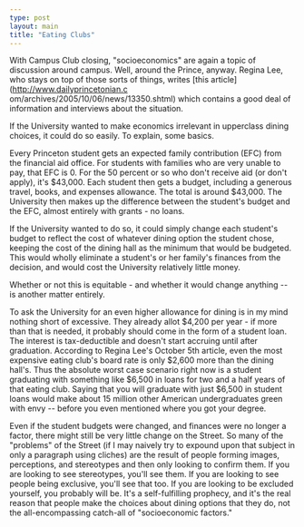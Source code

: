 ```yaml
---
type: post
layout: main
title: "Eating Clubs"
---
```

With Campus Club closing, "socioeconomics" are again a topic of discussion
around campus. Well, around the Prince, anyway. Regina Lee, who stays on top
of those sorts of things, writes [this article](http://www.dailyprincetonian.c
om/archives/2005/10/06/news/13350.shtml) which contains a good deal of
information and interviews about the situation.

  
If the University wanted to make economics irrelevant in upperclass dining
choices, it could do so easily. To explain, some basics.

  
Every Princeton student gets an expected family contribution (EFC) from the
financial aid office. For students with families who are very unable to pay,
that EFC is 0. For the 50 percent or so who don't receive aid (or don't
apply), it's $43,000. Each student then gets a budget, including a generous
travel, books, and expenses allowance. The total is around $43,000. The
University then makes up the difference between the student's budget and the
EFC, almost entirely with grants - no loans.

  
If the University wanted to do so, it could simply change each student's
budget to reflect the cost of whatever dining option the student chose,
keeping the cost of the dining hall as the minimum that would be budgeted.
This would wholly eliminate a student's or her family's finances from the
decision, and would cost the University relatively little money.

  
Whether or not this is equitable - and whether it would change anything -- is
another matter entirely.

  
To ask the University for an even higher allowance for dining is in my mind
nothing short of excessive. They already allot $4,200 per year - if more than
that is needed, it probably should come in the form of a student loan. The
interest is tax-deductible and doesn't start accruing until after graduation.
According to Regina Lee's October 5th article, even the most expensive eating
club's board rate is only $2,600 more than the dining hall's. Thus the
absolute worst case scenario right now is a student graduating with something
like $6,500 in loans for two and a half years of that eating club. Saying that
you will graduate with just $6,500 in student loans would make about 15
million other American undergraduates green with envy -- before you even
mentioned where you got your degree.

  
Even if the student budgets were changed, and finances were no longer a
factor, there might still be very little change on the Street. So many of the
"problems" of the Street (if I may naively try to expound upon that subject in
only a paragraph using cliches) are the result of people forming images,
perceptions, and stereotypes and then only looking to confirm them. If you are
looking to see stereotypes, you'll see them. If you are looking to see people
being exclusive, you'll see that too. If you are looking to be excluded
yourself, you probably will be. It's a self-fulfilling prophecy, and it's the
real reason that people make the choices about dining options that they do,
not the all-encompassing catch-all of "socioeconomic factors."

